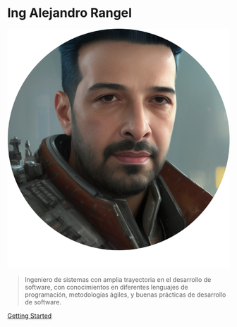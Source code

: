 # Ing Alejandro Rangel

![Master Edgar](./assets/img/presentation.png ":size=30%")

> Ingeniero de sistemas con amplia trayectoria en el desarrollo de software, con conocimientos en diferentes lenguajes de programación, metodologías ágiles, y buenas prácticas de desarrollo de software.

<!-- [GitHub](https://github.com/ingalejandrorangel/ingalejandrorangel) -->

[Getting Started](./README.md)
